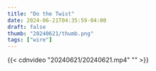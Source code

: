 ```yaml
---
title: "Do the Twist"
date: 2024-06-21T04:35:59-04:00
draft: false
thumb: "20240621/thumb.png"
tags: ["wire"]
---
```


{{< cdnvideo "20240621/20240621.mp4" "" >}}
